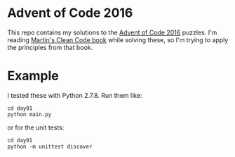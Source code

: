 # Advent of Code 2016

This repo contains my solutions to the [Advent of Code 2016](http://adventofcode.com/2016) puzzles. I'm reading [Martin's Clean Code book](https://www.amazon.com/Clean-Code-Handbook-Software-Craftsmanship/dp/0132350882) while solving these, so I'm trying to apply the principles from that book.

# Example

I tested these with Python 2.7.8. Run them like:

    cd day01
    python main.py

or for the unit tests:

    cd day01
    python -m unittest discover
